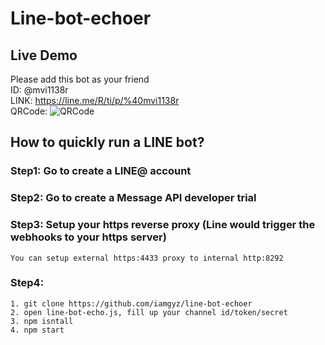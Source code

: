 # Line-bot-echoer

## Live Demo  
Please add this bot as your friend  
ID: @mvi1138r  
LINK: https://line.me/R/ti/p/%40mvi1138r  
QRCode: ![QRCode](http://qr-official.line.me/L/EsChPOPPvY.png)  

## How to quickly run a LINE bot?  

### Step1: Go to create a LINE@ account  
### Step2: Go to create a Message API developer trial  
### Step3: Setup your https reverse proxy (Line would trigger the webhooks to your https server)
```
You can setup external https:4433 proxy to internal http:8292
```
### Step4:  
```
1. git clone https://github.com/iamgyz/line-bot-echoer  
2. open line-bot-echo.js, fill up your channel id/token/secret 
3. npm isntall
4. npm start
```

